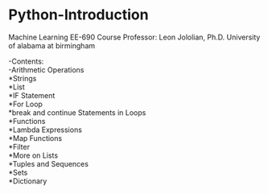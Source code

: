 # Python-Introduction
Machine Learning EE-690
Course Professor: Leon Jololian, Ph.D. 
University of alabama at birmingham

  -Contents:      
         -Arithmetic Operations  
         *Strings  
         *List  
         *IF Statement  
         *For Loop  
         *break and continue Statements in Loops  
         *Functions  
         *Lambda Expressions  
         *Map Functions  
         *Filter  
         *More on Lists  
         *Tuples and Sequences  
         *Sets  
         *Dictionary  
